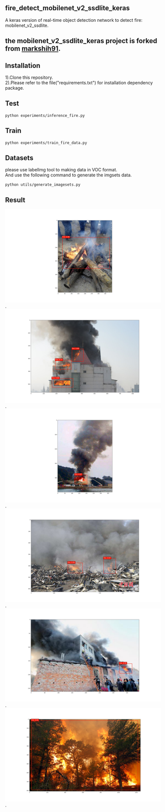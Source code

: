 ## fire_detect_mobilenet_v2_ssdlite_keras
A keras version of real-time object detection network to detect fire: mobilenet_v2_ssdlite.  
## the mobilenet_v2_ssdlite_keras project is forked from [markshih91](https://github.com/markshih91/mobilenet_v2_ssdlite_keras).

## Installation
1).Clone this repository.  
2).Please refer to the file("requirements.txt") for installation dependency package.  

## Test
```
python experiments/inference_fire.py  
```
## Train
```
python experiments/train_fire_data.py
```

## Datasets
please use labelImg tool to making data in VOC format.  
And use the following command to generate the imgsets data.  
```
python utils/generate_imagesets.py
```

## Result
![result1](./results/4_018.jpg).
![result2](./results/012.jpg).
![result3](./results/010.jpg).
![result4](./results/009.jpg).
![result5](./results/002.jpg).
![result6](./results/2_615.jpg).
